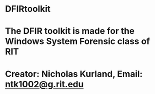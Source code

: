 # DFIRtoolkit
# The DFIR toolkit is made for the Windows System Forensic class of RIT
# Creator: Nicholas Kurland, Email: ntk1002@g.rit.edu
